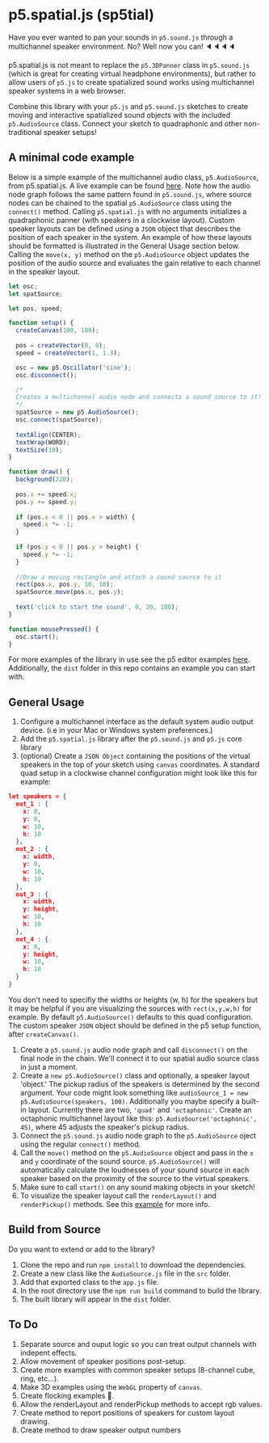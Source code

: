 # p5.spatial.js (sp5tial)
Have you ever wanted to pan your sounds in ```p5.sound.js``` through a multichannel speaker environment. No? Well now you can!  🔈🔈🔈🔈

p5.spatial.js is not meant to replace the ```p5.3DPanner``` class in ```p5.sound.js``` (which is great for creating virtual headphone environments), but rather to allow users of ```p5.js``` to create spatialized sound works using multichannel speaker systems in a web browser. 

Combine this library with your ```p5.js``` and ```p5.sound.js``` sketches to create moving and interactive spatialized sound objects with the included ```p5.AudioSource``` class. Connect your sketch to quadraphonic and other non-traditional speaker setups!

## A minimal code example
Below is a simple example of the multichannel audio class, ```p5.AudioSource```, from p5.spatial.js. A live example can be found [here](https://editor.p5js.org/thomasjohnmartinez/sketches/GR0uwnKSQ). Note how the audio node graph follows the same pattern found in ```p5.sound.js```, where source nodes can be chained to the spatial ```p5.AudioSource``` class using the ```connect()``` method. Calling ```p5.spatial.js``` with no arguments initializes a quadraphonic panner (with speakers in a clockwise layout). Custom speaker layouts can be defined using a ```JSON``` object that describes the position of each speaker in the system. An example of how these layouts should be formatted is illustrated in the General Usage section below. Calling the ```move(x, y)``` method on the ```p5.AudioSource``` object updates the position of the audio source and evaluates the gain relative to each channel in the speaker layout.
```javascript copy
let osc;
let spatSource;

let pos, speed; 

function setup() {
  createCanvas(100, 100);
  
  pos = createVector(0, 0);
  speed = createVector(1, 1.3);

  osc = new p5.Oscillator('sine');
  osc.disconnect();

  /*
  Creates a multichannel audio node and connects a sound source to it!
  */
  spatSource = new p5.AudioSource();
  osc.connect(spatSource);
  
  textAlign(CENTER);
  textWrap(WORD);
  textSize(10);
}

function draw() {
  background(220);
  
  pos.x += speed.x;
  pos.y += speed.y;
  
  if (pos.x < 0 || pos.x > width) { 
    speed.x *= -1;
  }
  
  if (pos.y < 0 || pos.y > height) { 
    speed.y *= -1;
  }
  
  //Draw a moving rectangle and attach a sound source to it
  rect(pos.x, pos.y, 10, 10);
  spatSource.move(pos.x, pos.y);
  
  text('click to start the sound', 0, 20, 100);
}

function mousePressed() {
  osc.start();
}
```

For more examples of the library in use see the p5 editor examples [here](https://editor.p5js.org/thomasjohnmartinez/collections/HK0ZrxLoQ). Additionally, the ```dist``` folder in this repo contains an example you can start with.
## General Usage
1. Configure a multichannel interface as the default system audio output device. (i.e in  your Mac or Windows system preferences.)
2. Add the ```p5.spatial.js``` library after the ```p5.sound.js``` and ```p5.js``` core library
3. (optional) Create a ```JSON Object``` containing the positions of the virtual speakers in the top of your sketch using ```canvas``` coordinates. A standard quad setup in a clockwise channel configuration might look like this for example:
```json
let speakers = {
  out_1 : {
    x: 0,
    y: 0,
    w: 10,
    h: 10
  },
  out_2 : {
    x: width,
    y: 0,
    w: 10,
    h: 10
  },
  out_3 : {
    x: width,
    y: height,
    w: 10,
    h: 10
  },
  out_4 : {
    x: 0,
    y: height,
    w: 10,
    h: 10
  }
}
```
You don't need to specifiy the widths or heights (w, h) for the speakers but it may be helpful if you are visualizing the sources with ```rect(x,y,w,h)``` for example. By default ```p5.AudioSource()``` defaults to this quad configuration. The custom speaker ```JSON``` object should be defined in the p5 setup function, after ```createCanvas()```.

1. Create a ```p5.sound.js``` audio node graph and call ```disconnect()``` on the final node in the chain. We'll connect it to our spatial audio source class in just a moment. 
2. Create a ```new p5.AudioSource()``` class and optionally, a speaker layout 'object.' The pickup radius of the speakers is determined by the second argument. Your code might look something like ```audioSource_1 = new p5.AudioSource(speakers, 100)```. Additionally you maybe specify a built-in layout. Currently there are two, ```'quad'``` and ```'octaphonic'```. Create an octaphonic multichannel layout like this: ```p5.AudioSource('octaphonic', 45)```, where 45 adjusts the speaker's pickup radius.
3. Connect the ```p5.sound.js``` audio node graph to the ```p5.AudioSource``` oject using the regular ```connect()``` method.
4. Call the ```move()``` method on the ```p5.AudioSource``` object and pass in the ```x``` and ```y``` coordinate of the sound source. ```p5.AudioSource()``` will automatically calculate the loudnesses of your sound source in each speaker based on the proximity of the source to the virtual speakers. 
5. Make sure to call ```start()``` on any sound making objects in your sketch!
6. To visualize the speaker layout call the ```renderLayout()``` and ```renderPickup()``` methods. See this [example](https://editor.p5js.org/thomasjohnmartinez/sketches/qAKMyNI_q) for more info.

## Build from Source
Do you want to extend or add to the library? 

1. Clone the repo and run ```npm install``` to download the dependencies.
2. Create a new class like the ```AudioSource.js``` file in the ```src``` folder. 
3. Add that exported class to the ```app.js``` file. 
4. In the root directory use the ```npm run build``` command to build the library.
5. The built library will appear in the ```dist``` folder.

## To Do
1. Separate source and ouput logic so you can treat output channels with indepent effects.
2. Allow movement of speaker positions post-setup.
3. Create more examples with common speaker setups (8-channel cube, ring, etc...).
4. Make 3D examples using the ```WebGL``` property of ```canvas```.
5. Create flocking examples 🐥.
6. Allow the renderLayout and renderPickup methods to accept rgb values.
7. Create method to report positions of speakers for custom layout drawing.
8. Create method to draw speaker output numbers